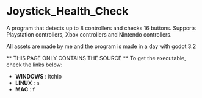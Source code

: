 # Joystick_Health_Check
A program that detects up to 8 controllers and checks 16 buttons. Supports Playstation controllers, Xbox controllers and Nintendo controllers.

All assets are made by me and the program is made in a day with godot 3.2

** THIS PAGE ONLY CONTAINS THE SOURCE **
To get the executable, check the links below:

- __WINDOWS__ : itchio
- __LINUX__ : s
- __MAC__ : f
